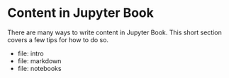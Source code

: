 Content in Jupyter Book
=======================

There are many ways to write content in Jupyter Book. This short section
covers a few tips for how to do so.


- file: intro
- file: markdown
- file: notebooks
